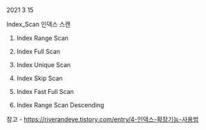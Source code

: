 2021 3 15


Index_Scan
인덱스 스캔

1. Index Range Scan

2. Index Full Scan

3. Index Unique Scan

4. Index Skip Scan

5. Index Fast Full Scan

6. Index Range Scan Descending

참고 - https://riverandeye.tistory.com/entry/4-인덱스-확장기능-사용법
